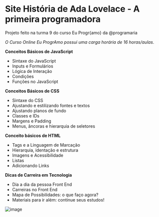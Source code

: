 # Site História de Ada Lovelace - A primeira programadora
Projeto feito na turma 9 do curso Eu Progr{amo} da @programaria

*O Curso Online Eu ProgrAmo possui uma carga horária de 16 horas/aulas*.

**Conceitos Básicos de JavaScript**
* Sintaxe do JavaScript
* Inputs e Formulários
* Lógica de Interação
* Condições
* Funções no JavaScript

**Conceitos Básicos de CSS**
* Sintaxe do CSS
* Ajustando e estilizando fontes e textos
* Ajustando planos de fundo
* Classes e IDs
* Margens e Padding
* Menus, âncoras e hierarquia de seletores

**Conceito básicos de HTML**
* Tags e a Linguagem de Marcação
* Hierarquia, identação e estrutura
* Imagens e Acessibilidade
* Listas
* Adicionando Links

**Dicas de Carreira em Tecnologia**
* Dia a dia da pessoa Front End
* Carreiras no Front End
* Mapa de Possibilidades: o que faço agora?
* Materiais para ir além: continue seus estudos!

![image](https://user-images.githubusercontent.com/75488872/162596093-761d0d3a-8134-45cc-ba6c-d807b844cbc7.png)

